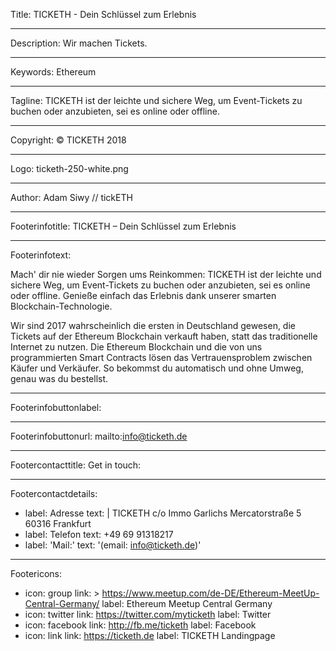 Title: TICKETH - Dein Schlüssel zum Erlebnis

----

Description: Wir machen Tickets.

----

Keywords: Ethereum

----

Tagline: TICKETH ist der leichte und sichere Weg, um Event-Tickets zu buchen oder anzubieten, sei es online oder offline.

----

Copyright: © TICKETH 2018

----

Logo: ticketh-250-white.png

----

Author: Adam Siwy // tickETH

----

Footerinfotitle: TICKETH – Dein Schlüssel zum Erlebnis

----

Footerinfotext: 

Mach' dir nie wieder Sorgen ums Reinkommen: TICKETH ist der leichte und sichere Weg, um Event-Tickets zu buchen oder anzubieten, sei es online oder offline. Genieße einfach das Erlebnis dank unserer smarten Blockchain-Technologie.

Wir sind 2017 wahrscheinlich die ersten in Deutschland gewesen, die Tickets auf der Ethereum Blockchain verkauft haben, statt das traditionelle Internet zu nutzen. Die Ethereum Blockchain und die von uns programmierten Smart Contracts lösen das Vertrauensproblem zwischen Käufer und Verkäufer. So bekommst du automatisch und ohne Umweg, genau was du bestellst.

----

Footerinfobuttonlabel: 

----

Footerinfobuttonurl: mailto:info@ticketh.de

----

Footercontacttitle: Get in touch:

----

Footercontactdetails: 

- 
  label: Adresse
  text: |
    TICKETH c/o Immo Garlichs
    Mercatorstraße 5
    60316 Frankfurt
- 
  label: Telefon
  text: +49 69 91318217
- 
  label: 'Mail:'
  text: '(email: info@ticketh.de)'

----

Footericons: 

- 
  icon: group
  link: >
    https://www.meetup.com/de-DE/Ethereum-MeetUp-Central-Germany/
  label: Ethereum Meetup Central Germany
- 
  icon: twitter
  link: https://twitter.com/myticketh
  label: Twitter
- 
  icon: facebook
  link: http://fb.me/ticketh
  label: Facebook
- 
  icon: link
  link: https://ticketh.de
  label: TICKETH Landingpage